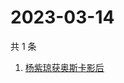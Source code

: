 # 2023-03-14

共 1 条

<!-- BEGIN ZHIHUSEARCH -->
<!-- 最后更新时间 Tue Mar 14 2023 08:56:20 GMT+0800 (China Standard Time) -->
1. [杨紫琼获奥斯卡影后](https://www.zhihu.com/search?q=杨紫琼获奥斯卡影后)
<!-- END ZHIHUSEARCH -->
